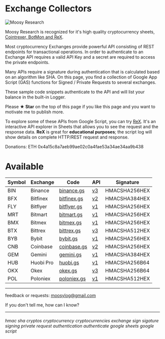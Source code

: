 # Exchange Collectors


![Moosy Research](https://sites.google.com/site/moosyresearch/_/rsrc/1511269486745/projects/cryptos/doc/logo.png)

Moosy Research is recognized for it's high quality cryptocurrency sheets, [Cointrexer, BotMon and ReX](https://sites.google.com/site/moosyresearch/projects/cryptos).

Most cryptocurrency Exchanges provide powerful API consisting of REST endpoints for transactional operations.
In order to authenticate to an Exchange API requires a valid API Key and a secret are required to access the private endpoints.

Many APIs require a signature during authentication that is calculated based on an algorithm like SHA.
On this page, you find a collection of Google App Script (GAS) functions for Signed / Private Requests to several exchanges.

These sample code snippets authenticate to the API and will list your balance in the built-in Logger.

Please **★ Star** on the top of this page if you like this page and you want to motivate me to publish more.

To explore some of these APIs from Google Script, you can try [ReX](https://sites.google.com/site/moosyresearch/projects/cryptos/doc/rex). It's an interactive API explorer in Sheets that allows you to see the request and the response data. **ReX** is great for **educational purposes**; the script log will show details on complete HTTP/REST request and response.

Donations: ETH 0x4a15c8a7aeb99ae02c0a4fae53a34ae34aa9b438 


# Available

Symbol   | Exchange | Code   | API| Signature      
---------| -------- |------- | ---| ---------     
BIN | Binance | [binance.gs](https://github.com/moosylog/exchange_collectors/blob/master/binance.gs)    | [v3](https://github.com/binance-exchange/binance-official-api-docs/blob/master/rest-api.md) | HMACSHA256HEX | 
BFX |Bitfinex | [bitfinex.gs](https://github.com/moosylog/exchange_collectors/blob/master/bitfinex.gs)   | [v2](https://docs.bitfinex.com/docs/introduction) | HMACSHA384HEX 
FLY |Bitflyer | [bitflyer.gs](https://github.com/moosylog/exchange_collectors/blob/master/bitflyer.gs)   | [v1](https://lightning.bitflyer.com/docs?lang=en) | HMACSHA256HEX 
MRT |Bitmart | [bitmart.gs](https://github.com/moosylog/exchange_collectors/blob/master/bitmart.gs)     | [v1](https://developer-pro.bitmart.com/en/part1/start/overview.html) | HMACSHA256HEX 
BMX |Bitmex | [bitmex.gs](https://github.com/moosylog/exchange_collectors/blob/master/bitmex.gs)     | [v1](https://www.bitmex.com/app/apiOverview) | HMACSHA256HEX 
BTX |Bittrex | [bittrex.gs](https://github.com/moosylog/exchange_collectors/blob/master/bittrex.gs)    | [v3](https://bittrex.github.io/api) | HMACSHA512HEX 
BYB |Bybit | [bybit.gs](https://github.com/moosylog/exchange_collectors/blob/master/bybit.gs)    | [v1](https://github.com/bybit-exchange/bybit-official-api-docs) | HMACSHA256HEX 
CNB |Coinbase | [coinbase.gs](https://github.com/moosylog/exchange_collectors/blob/master/coinbase.gs)    | [v2](https://developers.coinbase.com/) | HMACSHA256HEX 
GEM |Gemini | [gemini.gs](https://github.com/moosylog/exchange_collectors/blob/master/gemini.gs)  | [v1](https://docs.gemini.com/rest-api/) | HMACSHA384HEX 
HUB |Huobi Pro | [huobi.gs](https://github.com/moosylog/exchange_collectors/blob/master/huobi.gs)  | [v1](https://github.com/huobiapi/API_Docs_en) | HMACSHA256B64 
OKX |Okex | [okex.gs](https://github.com/moosylog/exchange_collectors/blob/master/okex.gs)  | [v3](https://www.okex.com/docs/en/) | HMACSHA256B64 
POL |Poloniex | [poloniex.gs](https://github.com/moosylog/exchange_collectors/blob/master/poloniex.gs)  | [v1](https://docs.poloniex.com) | HMACSHA512HEX 

***
feedback or requests: moosylog@gmail.com

If you don't tell me, how can I know?
***

###### hmac sha cryptos cryptocurrency cryptocurrencies exchange sign sigature signing private request authentication authenticate google sheets google script
